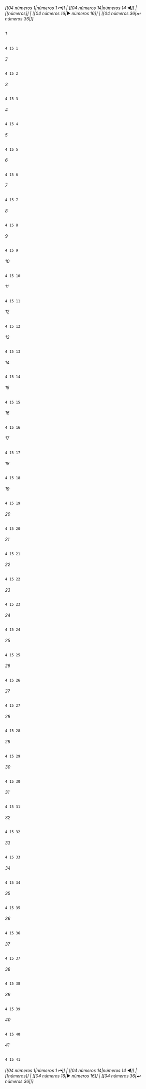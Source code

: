 
###### [[04 números 1|números 1 ⏮]] | [[04 números 14|números 14 ◀]] | [[números]] | [[04 números 16|▶ números 16]] | [[04 números 36|⏭ números 36|]]

###### 1
``` verse
4 15 1 
```
###### 2
``` verse
4 15 2 
```
###### 3
``` verse
4 15 3 
```
###### 4
``` verse
4 15 4 
```
###### 5
``` verse
4 15 5 
```
###### 6
``` verse
4 15 6 
```
###### 7
``` verse
4 15 7 
```
###### 8
``` verse
4 15 8 
```
###### 9
``` verse
4 15 9 
```
###### 10
``` verse
4 15 10 
```
###### 11
``` verse
4 15 11 
```
###### 12
``` verse
4 15 12 
```
###### 13
``` verse
4 15 13 
```
###### 14
``` verse
4 15 14 
```
###### 15
``` verse
4 15 15 
```
###### 16
``` verse
4 15 16 
```
###### 17
``` verse
4 15 17 
```
###### 18
``` verse
4 15 18 
```
###### 19
``` verse
4 15 19 
```
###### 20
``` verse
4 15 20 
```
###### 21
``` verse
4 15 21 
```
###### 22
``` verse
4 15 22 
```
###### 23
``` verse
4 15 23 
```
###### 24
``` verse
4 15 24 
```
###### 25
``` verse
4 15 25 
```
###### 26
``` verse
4 15 26 
```
###### 27
``` verse
4 15 27 
```
###### 28
``` verse
4 15 28 
```
###### 29
``` verse
4 15 29 
```
###### 30
``` verse
4 15 30 
```
###### 31
``` verse
4 15 31 
```
###### 32
``` verse
4 15 32 
```
###### 33
``` verse
4 15 33 
```
###### 34
``` verse
4 15 34 
```
###### 35
``` verse
4 15 35 
```
###### 36
``` verse
4 15 36 
```
###### 37
``` verse
4 15 37 
```
###### 38
``` verse
4 15 38 
```
###### 39
``` verse
4 15 39 
```
###### 40
``` verse
4 15 40 
```
###### 41
``` verse
4 15 41 
```

###### [[04 números 1|números 1 ⏮]] | [[04 números 14|números 14 ◀]] | [[números]] | [[04 números 16|▶ números 16]] | [[04 números 36|⏭ números 36|]]

